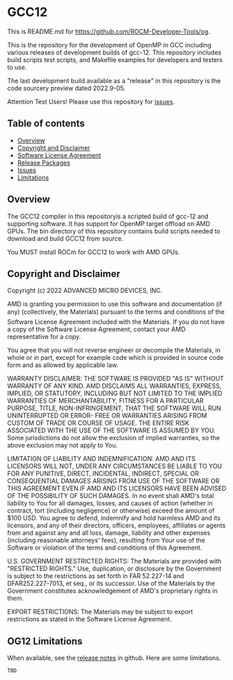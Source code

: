 GCC12
=====

This is README.md for https://github.com/ROCM-Developer-Tools/og.

This is the repository for the development of OpenMP in GCC including various releases of development builds of gcc-12. This repository includes build scripts test scripts, and Makefile examples for developers and testers to use.

The last development build available as a "release" in this repository is the code sourcery preview dated 2022.9-05.

Attention Test Users!  Please use this repository for [issues](https://github.com/ROCm-Developer-Tools/og/issues).

Table of contents
-----------------

- [Overview](#Overview)
- [Copyright and Disclaimer](#Copyright)
- [Software License Agreement](LICENSE)
- [Release Packages](https://github.com/ROCm-Developer-Tools/og/releases)
- [Issues](https://github.com/ROCm-Developer-Tools/og/issues)
- [Limitations](#Limitations)

## Overview

<A NAME="Overview">

The GCC12 compiler in this repositoryis a scripted build of gcc-12 and supporting software.
It has support for OpenMP target offload on AMD GPUs.
The bin directory of this repository contains build scripts needed to download and build
GCC12 from source.

You MUST install ROCm for GCC12 to work with AMD GPUs.

## Copyright and Disclaimer

<A NAME="Copyright">

Copyright (c) 2022 ADVANCED MICRO DEVICES, INC.

AMD is granting you permission to use this software and documentation (if any) (collectively, the 
Materials) pursuant to the terms and conditions of the Software License Agreement included with the 
Materials.  If you do not have a copy of the Software License Agreement, contact your AMD 
representative for a copy.

You agree that you will not reverse engineer or decompile the Materials, in whole or in part, except for 
example code which is provided in source code form and as allowed by applicable law.

WARRANTY DISCLAIMER: THE SOFTWARE IS PROVIDED "AS IS" WITHOUT WARRANTY OF ANY 
KIND.  AMD DISCLAIMS ALL WARRANTIES, EXPRESS, IMPLIED, OR STATUTORY, INCLUDING BUT NOT 
LIMITED TO THE IMPLIED WARRANTIES OF MERCHANTABILITY, FITNESS FOR A PARTICULAR 
PURPOSE, TITLE, NON-INFRINGEMENT, THAT THE SOFTWARE WILL RUN UNINTERRUPTED OR ERROR-
FREE OR WARRANTIES ARISING FROM CUSTOM OF TRADE OR COURSE OF USAGE.  THE ENTIRE RISK 
ASSOCIATED WITH THE USE OF THE SOFTWARE IS ASSUMED BY YOU.  Some jurisdictions do not 
allow the exclusion of implied warranties, so the above exclusion may not apply to You. 

LIMITATION OF LIABILITY AND INDEMNIFICATION:  AMD AND ITS LICENSORS WILL NOT, 
UNDER ANY CIRCUMSTANCES BE LIABLE TO YOU FOR ANY PUNITIVE, DIRECT, INCIDENTAL, 
INDIRECT, SPECIAL OR CONSEQUENTIAL DAMAGES ARISING FROM USE OF THE SOFTWARE OR THIS 
AGREEMENT EVEN IF AMD AND ITS LICENSORS HAVE BEEN ADVISED OF THE POSSIBILITY OF SUCH 
DAMAGES.  In no event shall AMD's total liability to You for all damages, losses, and 
causes of action (whether in contract, tort (including negligence) or otherwise) 
exceed the amount of $100 USD.  You agree to defend, indemnify and hold harmless 
AMD and its licensors, and any of their directors, officers, employees, affiliates or 
agents from and against any and all loss, damage, liability and other expenses 
(including reasonable attorneys' fees), resulting from Your use of the Software or 
violation of the terms and conditions of this Agreement.  

U.S. GOVERNMENT RESTRICTED RIGHTS: The Materials are provided with "RESTRICTED RIGHTS." 
Use, duplication, or disclosure by the Government is subject to the restrictions as set 
forth in FAR 52.227-14 and DFAR252.227-7013, et seq., or its successor.  Use of the 
Materials by the Government constitutes acknowledgement of AMD's proprietary rights in them.

EXPORT RESTRICTIONS: The Materials may be subject to export restrictions as stated in the 
Software License Agreement.

## OG12 Limitations

<A NAME="Limitations">

When available, see the [release notes](https://github.com/ROCm-Developer-Tools/og/releases) in github.  Here are some limitations.

```
TBD
```
